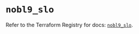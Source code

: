 # `nobl9_slo`

Refer to the Terraform Registry for docs: [`nobl9_slo`](https://registry.terraform.io/providers/nobl9/nobl9/0.22.0/docs/resources/slo).
